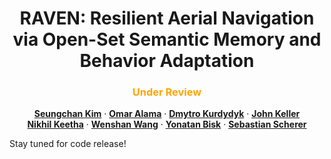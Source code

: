 <p align="center">
<h1 align="center">RAVEN: Resilient Aerial Navigation via Open-Set Semantic Memory and Behavior Adaptation</h1>
<h3 class="is-size-5 has-text-weight-bold" style="color: orange;" align="center">
    Under Review 
</h3>
<p align="center">
    <a href="https://seungchan-kim.github.io" target="_blank"><strong>Seungchan Kim</strong></a>
    ·
    <a href="" target="_blank"><strong>Omar Alama</strong></a>
    ·
    <a href=""><strong>Dmytro Kurdydyk</strong></a>
    ·
    <a href=""><strong>John Keller</strong></a>
    <br>
    <a href="" target="_blank"><strong>Nikhil Keetha</strong></a>
    ·
    <a href="" target="_blank"><strong>Wenshan Wang</strong></a>
    ·
    <a href="" target="_blank"><strong>Yonatan Bisk</strong></a>
    ·
    <a href="https://theairlab.org/team/sebastian/" target="_blank"><strong>Sebastian Scherer</strong></a>
    <br>
  </p>
Stay tuned for code release!